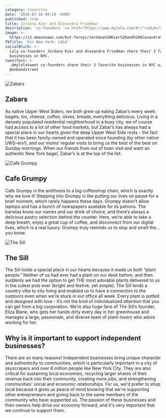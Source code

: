 ```yaml
---
category: favorites
date: '2016-07-18 09:18 -0400'
published: true
title: Jordana Kier and Alexandra Friedman
description: 'co-founders -<a href="https://www.mylola.com/#!/">LOLA</a>'
image: >-
  https://s3.amazonaws.com/bst-fornyc/Jordana%20Kier%20and%20Alexandra%20Friedman%20Main%20Portrait.jpg
fbTitle: 'For New York: LOLA'
socialBlurb: >-
  Lola co-founders Jordana Kier and Alexandra Friedman share their 3 favorite
  businesses in NYC.
tweetText: >-
  .@mylolatweet co-founders share their 3 favorite businesses in NYC w/
  @onbondstreet
---
```

![Zabars](https://s3.amazonaws.com/bst-fornyc/Jordana%20Kier%20and%20Alexandra%20Friedman%20Zabar's.jpg)
## Zabars
As native Upper West Siders, we both grew up eating Zabar’s every week: bagels, lox, cheese, coffee, olives, breads, everything delicious. Living in a densely populated residential neighborhood in a busy city, we of course had access to a lot of other food markets, but Zabar’s has always had a special place in our hearts given the deep Upper West Side roots - the fact that it has been family-owned and operated since founding (by other native UWS-ers!), and our moms’ regular visits to bring us the best of the best on Sunday mornings. When our friends from out of town visit and want an authentic New York bagel, Zabar’s is at the top of the list.

![Cafe Grumpy](https://s3.amazonaws.com/bst-fornyc/Jordana%20Kier%20and%20Alexandra%20Friedman%20Cafe%20Grumpy.jpg)
## Cafe Grumpy
Cafe Grumpy is the antithesis to a big coffeeshop chain, which is exactly why we love it! Stepping into Grumpy is like putting our lives on pause for a brief moment, which rarely happens these days. Grumpy doesn’t allow laptops and has a bunch of newspapers available for its patrons. The baristas know our names and our drink of choice, and there’s always a delicious pastry selection behind the counter. Here, we’re able to take a deep breath, enjoy a great cup of coffee, and disconnect from our digital lives, which is a real luxury. Grumpy truly reminds us to stop and smell the… you know.

![The Sill](https://s3.amazonaws.com/bst-fornyc/Jordana%20Kier%20and%20Alexandra%20Friedman%20The%20Sill.jpg)
## The Sill
The Sill holds a special place in our hearts because it made us both “plant people.” Neither of us had ever had a plant on our desk before, and then suddenly we had the option to get THE most adorable plants delivered to us in the cutest pots ever (bright and festive, yet simple). The Sill lends a country vibe to city living and enabled us to have a connection to the outdoors even when we’re stuck in our office all week. Every plant is potted and designed with love - it’s not the kind of individualized attention that you can get from a big corporation. We’re also huge fans of The Sill’s founder, Eliza Blank, who gets her hands dirty every day in her greenhouse and manages a large, passionate, and diverse team of plant-lovers who adore working for her.

## Why is it important to support independent businesses?
There are so many reasons! Independent businesses bring unique character and authenticity to communities, which is particularly important in a city of skyscrapers and over 8 million people like New York City. They are also critical for sustaining local economies, recycling larger shares of their revenue back into their community, creating more jobs, and strengthening communities' social and economic relationships. For us, we'd prefer to shop local because it gives us peace of mind knowing that we're supporting other entrepreneurs and giving back to the same members of the community who have supported us. The passion of these businesses and their owners help drive our economy forward, and it's very important that we continue to support them.
